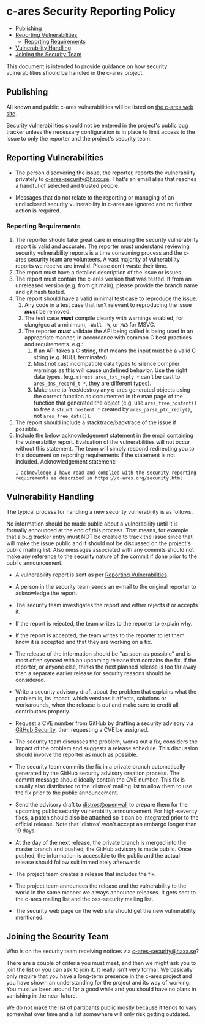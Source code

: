 # c-ares Security Reporting Policy

- [Publishing](#publishing)
- [Reporting Vulnerabilities](#reporting-vulnerabilities)
  - [Reporting Requirements](#reporting-requirements)
- [Vulnerability Handling](#vulnerability-handling)
- [Joining the Security Team](#joining-the-security-team)

This document is intended to provide guidance on how security vulnerabilities
should be handled in the c-ares project.

## Publishing

All known and public c-ares vulnerabilities will be listed on [the c-ares web
site](https://c-ares.org/vulns.html).

Security vulnerabilities should not be entered in the project's public bug
tracker unless the necessary configuration is in place to limit access to the
issue to only the reporter and the project's security team.

## Reporting Vulnerabilities

- The person discovering the issue, the reporter, reports the vulnerability
  privately to [c-ares-security@haxx.se](mailto:c-ares-security@haxx.se). That's
  an email alias that reaches a handful of selected and trusted people.

- Messages that do not relate to the reporting or managing of an undisclosed
  security vulnerability in c-ares are ignored and no further action is
  required.

### Reporting Requirements

1. The reporter should take great care in ensuring the security vulnerability
   report is valid and accurate.  The reporter must understand reviewing
   security vulnerability reports is a time consuming process and the c-ares
   security team are volunteers.  A vast majority of vulnerability reports
   we receive are invalid.  Please don't waste their time.
2. The report must have a detailed description of the issue or issues.
3. The report must contain the c-ares version that was tested.  If from an
   unreleased version (e.g. from git main), please provide the branch name and
   git hash tested.
4. The report should have a valid minimal test case to reproduce the issue.
   1. Any code in a test case that isn't relevant to reproducing the issue
      ***must*** be removed.
   2. The test case ***must*** compile cleanly with warnings enabled, for
      clang/gcc at a minimum, `-Wall -W`, or `/W3` for MSVC.
   3. The reporter ***must*** validate the API being called is being used in an
      appropriate manner, in accordance with common C best practices and
      requirements. e.g.:
      1. If an API takes a C string, that means the input must be a valid C
         string (e.g. NULL terminated).
      2. Must not cast incompatible data types to silence compiler warnings
         as this will cause undefined behavior.  Use the right data types. (e.g.
         `struct ares_txt_reply *` can't be cast to `ares_dns_record_t *`, they
         are different types).
      3. Make sure to free/destroy any c-ares generated objects using the
         correct function as documented in the man page of the function that
         generated the object (e.g. use `ares_free_hostent()` to free
         a `struct hostent *` created by `ares_parse_ptr_reply()`, not
         `ares_free_data()`).
5. The report should include a stacktrace/backtrace of the issue if possible.
6. Include the below acknowledgement statement in the email containing the
   vulnerability report.  Evaluation of the vulnerabilities will not occur
   without this statement.  The team will simply respond redirecting you to this
   document on reporting requirements if the statement is not included.
   Acknowledgement statement:
   ```
   I acknowledge I have read and complied with the security reporting
   requirements as described in https://c-ares.org/security.html
   ```

## Vulnerability Handling

The typical process for handling a new security vulnerability is as follows.

No information should be made public about a vulnerability until it is
formally announced at the end of this process. That means, for example that a
bug tracker entry must NOT be created to track the issue since that will make
the issue public and it should not be discussed on the project's public
mailing list. Also messages associated with any commits should not make any
reference to the security nature of the commit if done prior to the public
announcement.

- A vulnerability report is sent as per [Reporting Vulnerabilities](#reporting-vulnerabilities).

- A person in the security team sends an e-mail to the original reporter to
  acknowledge the report.

- The security team investigates the report and either rejects it or accepts
  it.

- If the report is rejected, the team writes to the reporter to explain why.

- If the report is accepted, the team writes to the reporter to let them
  know it is accepted and that they are working on a fix.

- The release of the information should be "as soon as possible" and is most
  often synced with an upcoming release that contains the fix. If the
  reporter, or anyone else, thinks the next planned release is too far away
  then a separate earlier release for security reasons should be considered.

- Write a security advisory draft about the problem that explains what the
  problem is, its impact, which versions it affects, solutions or
  workarounds, when the release is out and make sure to credit all
  contributors properly.

- Request a CVE number from GitHub by drafting a security advisory via
  [GitHub Security](https://github.com/c-ares/c-ares/security), then requesting
  a CVE be assigned.

- The security team discusses the problem, works out a fix, considers the
  impact of the problem and suggests a release schedule. This discussion
  should involve the reporter as much as possible.

- The security team commits the fix in a private branch automatically generated
  by the GitHub security advisory creation process. The commit message
  should ideally contain the CVE number. This fix is usually also distributed
  to the 'distros' mailing list to allow them to use the fix prior to the
  public announcement.

- Send the advisory draft to [distros@openwall](http://oss-security.openwall.org/wiki/mailing-lists/distros)
  to prepare them for the upcoming public security vulnerability announcement.
  For high-severity fixes, a patch should also be attached so it can be
  integrated prior to the official release. Note that 'distros' won't accept an
  embargo longer than 19 days.

- At the day of the next release, the private branch is merged into the master
  branch and pushed, the GitHub advisory is made public.  Once pushed, the
  information is accessible to the public and the actual release should follow
  suit immediately afterwards.

- The project team creates a release that includes the fix.

- The project team announces the release and the vulnerability to the world in
  the same manner we always announce releases. It gets sent to the c-ares
  mailing list and the oss-security mailing list.

- The security web page on the web site should get the new vulnerability
  mentioned.


## Joining the Security Team

Who is on the security team receiving notices via [c-ares-security@haxx.se](mailto:c-ares-security@haxx.se)?

There are a couple of criteria you must meet, and then we might ask you to join
the list or you can ask to join it. It really isn't very formal. We basically
only require that you have a long-term presence in the c-ares project and you
have shown an understanding for the project and its way of working. You must've
been around for a good while and you should have no plans in vanishing in the
near future.

We do not make the list of partipants public mostly because it tends to vary
somewhat over time and a list somewhere will only risk getting outdated.
